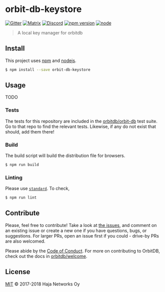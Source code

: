 # orbit-db-keystore

[![Gitter](https://img.shields.io/gitter/room/nwjs/nw.js.svg)](https://gitter.im/orbitdb/Lobby) [![Matrix](https://img.shields.io/badge/matrix-%23orbitdb%3Apermaweb.io-blue.svg)](https://riot.permaweb.io/#/room/#orbitdb:permaweb.io) [![Discord](https://img.shields.io/discord/475789330380488707?color=blueviolet&label=discord)](https://discord.gg/cscuf5T)
[![npm version](https://badge.fury.io/js/orbit-db-keystore.svg)](https://www.npmjs.com/package/orbit-db-keystore)
[![node](https://img.shields.io/node/v/orbit-db-keystore.svg)](https://www.npmjs.com/package/orbit-db-keystore)

> A local key manager for orbitdb

## Install

This project uses [npm](http://npmjs.com/) and [nodejs](https://nodejs.org/).

```sh
$ npm install --save orbit-db-keystore
```

## Usage

TODO

### Tests

The tests for this repository are included in the [orbitdb/orbit-db](https://github.com/orbitdb/orbit-db) test suite. Go to that repo to find the relevant tests. Likewise, if any do not exist that should, add them there!

### Build

The build script will build the distribution file for browsers.

```sh
$ npm run build
```

### Linting

Please use [`standard`](https://standardjs.com). To check,


```sh
$ npm run lint
```

## Contribute

Please, feel free to contribute! Take a look at [the issues](https://github.com/orbitdb/orbit-db-keystore/issues), and comment on an existing issue or create a new one if you have questions, bugs, or suggestions. For larger PRs, open an issue first if you could - drive-by PRs are also welcomed.

Please abide by the [Code of Conduct](CODE_OF_CONDUCT.md). For more on contributing to OrbitDB, check out the docs in [orbitdb/welcome](https://github.com/orbitdb/welcome).


## License

[MIT](LICENSE) © 2017-2018 Haja Networks Oy
